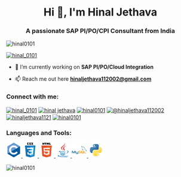 <h1 align="center">Hi 👋, I'm Hinal Jethava</h1>
<h3 align="center">A passionate SAP PI/PO/CPI Consultant from India</h3>

<p align="left"> <img src="https://komarev.com/ghpvc/?username=hinal0101&label=Profile%20views&color=0e75b6&style=flat" alt="hinal0101" /> </p>

<p align="left"> <a href="https://twitter.com/hinal_0101" target="blank"><img src="https://img.shields.io/twitter/follow/hinal_0101?logo=twitter&style=for-the-badge" alt="hinal_0101" /></a> </p>

- 🔭 I’m currently working on **SAP PI/PO/Cloud Integration**

- 📫 Reach me out here **hinaljethava112002@gmail.com**

<h3 align="left">Connect with me:</h3>
<p align="left">
<a href="https://twitter.com/hinal_0101" target="blank"><img align="center" src="https://raw.githubusercontent.com/rahuldkjain/github-profile-readme-generator/master/src/images/icons/Social/twitter.svg" alt="hinal_0101" height="30" width="40" /></a>
<a href="https://linkedin.com/in/hinal jethava" target="blank"><img align="center" src="https://raw.githubusercontent.com/rahuldkjain/github-profile-readme-generator/master/src/images/icons/Social/linked-in-alt.svg" alt="hinal jethava" height="30" width="40" /></a>
<a href="https://instagram.com/hinal0101" target="blank"><img align="center" src="https://raw.githubusercontent.com/rahuldkjain/github-profile-readme-generator/master/src/images/icons/Social/instagram.svg" alt="hinal0101" height="30" width="40" /></a>
<a href="https://medium.com/@hinaljethava112002" target="blank"><img align="center" src="https://raw.githubusercontent.com/rahuldkjain/github-profile-readme-generator/master/src/images/icons/Social/medium.svg" alt="@hinaljethava112002" height="30" width="40" /></a>
<a href="https://www.hackerrank.com/hinaljethava1121" target="blank"><img align="center" src="https://raw.githubusercontent.com/rahuldkjain/github-profile-readme-generator/master/src/images/icons/Social/hackerrank.svg" alt="hinaljethava1121" height="30" width="40" /></a>
<a href="https://www.leetcode.com/hinal0101" target="blank"><img align="center" src="https://raw.githubusercontent.com/rahuldkjain/github-profile-readme-generator/master/src/images/icons/Social/leet-code.svg" alt="hinal0101" height="30" width="40" /></a>
</p>

<h3 align="left">Languages and Tools:</h3>
<p align="left"> <a href="https://www.cprogramming.com/" target="_blank" rel="noreferrer"> <img src="https://raw.githubusercontent.com/devicons/devicon/master/icons/c/c-original.svg" alt="c" width="40" height="40"/> </a> <a href="https://www.w3schools.com/css/" target="_blank" rel="noreferrer"> <img src="https://raw.githubusercontent.com/devicons/devicon/master/icons/css3/css3-original-wordmark.svg" alt="css3" width="40" height="40"/> </a> <a href="https://www.w3.org/html/" target="_blank" rel="noreferrer"> <img src="https://raw.githubusercontent.com/devicons/devicon/master/icons/html5/html5-original-wordmark.svg" alt="html5" width="40" height="40"/> </a> <a href="https://www.java.com" target="_blank" rel="noreferrer"> <img src="https://raw.githubusercontent.com/devicons/devicon/master/icons/java/java-original.svg" alt="java" width="40" height="40"/> </a> <a href="https://www.mysql.com/" target="_blank" rel="noreferrer"> <img src="https://raw.githubusercontent.com/devicons/devicon/master/icons/mysql/mysql-original-wordmark.svg" alt="mysql" width="40" height="40"/> </a> <a href="https://www.python.org" target="_blank" rel="noreferrer"> <img src="https://raw.githubusercontent.com/devicons/devicon/master/icons/python/python-original.svg" alt="python" width="40" height="40"/> </a> </p>

<p><img align="center" src="https://github-readme-stats.vercel.app/api/top-langs?username=hinal0101&show_icons=true&locale=en&layout=compact" alt="hinal0101" /></p>

